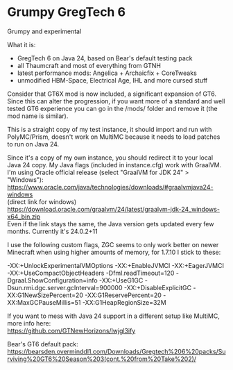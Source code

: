 # Grumpy GregTech 6
Grumpy and experimental

What it is: 
+ GregTech 6 on Java 24, based on Bear's default testing pack
+ all Thaumcraft and most of everything from GTNH
+ latest performance mods: Angelica + Archaicfix + CoreTweaks
+ unmodified HBM-Space, Electrical Age, IHL and more cursed stuff

Consider that GT6X mod is now included, a significant expansion of GT6. Since this can alter the progression, if you want more of a standard and well tested GT6 experience you can go in the /mods/ folder and remove it (the mod name is similar).
 
This is a straight copy of my test instance, it should import and run with PolyMC/Prism, doesn't work on MultiMC because it needs to load patches to run on Java 24.

Since it's a copy of my own instance, you should redirect it to your local Java 24 copy. My Java flags (included in instance.cfg) work with GraalVM.
I'm using Oracle official release (select "GraalVM for JDK 24" > "Windows"):  
https://www.oracle.com/java/technologies/downloads/#graalvmjava24-windows  
(direct link for windows) https://download.oracle.com/graalvm/24/latest/graalvm-jdk-24_windows-x64_bin.zip   
Even if the link stays the same, the Java version gets updated every few months. Currently it's 24.0.2+11  
 
I use the following custom flags, ZGC seems to only work better on newer Minecraft when using higher amounts of memory, for 1.7.10 I stick to these: 
 
-XX:+UnlockExperimentalVMOptions -XX:+EnableJVMCI -XX:+EagerJVMCI -XX:+UseCompactObjectHeaders -Dfml.readTimeout=120 -Dgraal.ShowConfiguration=info -XX:+UseG1GC -Dsun.rmi.dgc.server.gcInterval=900000 -XX:+DisableExplicitGC -XX:G1NewSizePercent=20 -XX:G1ReservePercent=20 -XX:MaxGCPauseMillis=51 -XX:G1HeapRegionSize=32M  

If you want to mess with Java 24 support in a different setup like MultiMC, more info here:  
https://github.com/GTNewHorizons/lwjgl3ify  

Bear's GT6 default pack:  
https://bearsden.overminddl1.com/Downloads/Gregtech%206%20packs/Surviving%20GT6%20Season%203(cont.%20from%20Take%202)/
